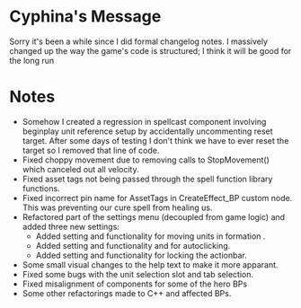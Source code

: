 # Cyphina's Message
Sorry it's been a while since I did formal changelog notes. I massively changed up the way the game's code is structured; I think it will be good for the long run
<br>
# Notes
* Somehow I created a regression in spellcast component involving beginplay unit reference setup by accidentally uncommenting reset target. After some days of testing I don't think we have to ever reset the target so I removed that line of code.
* Fixed choppy movement due to removing calls to StopMovement() which canceled out all velocity.
* Fixed asset tags not being passed through the spell function library functions.
* Fixed incorrect pin name for AssetTags in CreateEffect_BP custom node. This was preventing our cure spell from healing us.
* Refactored part of the settings menu (decoupled from game logic) and added three new settings:
    * Added setting and functionality for moving units in formation .
    * Added setting and functionality and for autoclicking.
    * Added setting and functionality for locking the actionbar.
* Some small visual changes to the help text to make it more apparant.
* Fixed some bugs with the unit selection slot and tab selection.
* Fixed misalignment of components for some of the hero BPs
* Some other refactorings made to C++ and affected BPs.